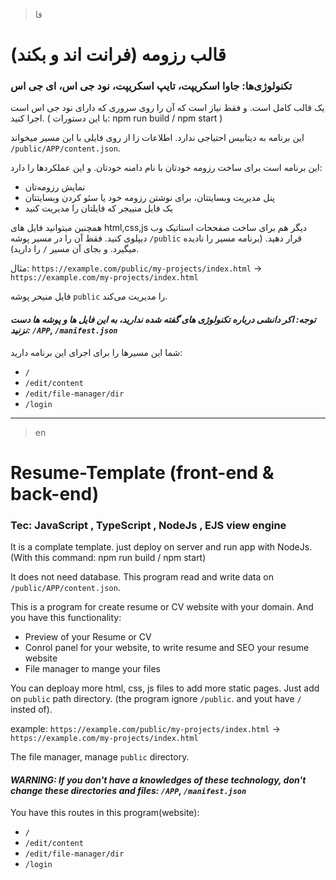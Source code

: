 > فا
# قالب رزومه (فرانت اند و بکند)
### تکنولوژی‌ها: جاوا اسکریپت، تایپ اسکریپت، نود جی اس، ای جی اس

یک قالب کامل است. و فقط نیاز است که آن را روی سروری که دارای نود جی اس است اجرا کنید. ( با این دستورات: npm run build / npm start )

این برنامه به دیتابیس احتیاجی ندارد. اطلاعات زا از روی فایلی با این مسیر میخواند `/public/APP/content.json`.

این برنامه‌ است برای ساخت رزومه خودتان با نام دامنه خودتان. و این عملکردها را دارد:
- نمایش رزومه‌تان
- پنل مدیریت وبسایتتان، برای نوشتن رزومه خود یا سئو کردن وبسایتتان
- یک فایل منییجر که فایلتان را مدیریت کنید

همچنین میتوانید فایل های html,css,js دیگر هم برای ساخت صفححات استاتیک وب دیپلوی کنید. فقط آن را در مسیر پوشه `/public` قرار دهید. (برنامه مسیر  را نادیده میگیرد. و بجای آن مسیر `/` را دارید).

مثال: `https://example.com/public/my-projects/index.html` -> `https://example.com/my-projects/index.html`

فایل منیحر پوشه `public` را مدیریت می‌کند.

#### *توجه: اکر دانشی درباره تکنولوژی های گفته شده ندارید، به این فایل ها و پوشه ها دست نزنید: `/APP`, `/manifest.json`*

شما این مسیرها را برای اجرای این برنامه دارید:
- `/`
- `/edit/content`
- `/edit/file-manager/dir`
- `/login`

----------
> en

# Resume-Template (front-end & back-end)

### Tec: JavaScript , TypeScript , NodeJs , EJS view engine

It is a complate template. just deploy on server and run app with NodeJs. (With this command: npm run build / npm start)

It does not need database. This program read and write data on `/public/APP/content.json`.

This is a program for create resume or CV website with your domain. And you have this functionality:
- Preview of your Resume or CV
- Conrol panel for your website, to write resume and SEO your resume website
- File manager to mange your files

You can deploay more html, css, js files to add more static pages. Just add on `public` path directory. (the program ignore `/public`. and yout have `/` insted of).

example: `https://example.com/public/my-projects/index.html` -> `https://example.com/my-projects/index.html`

The file manager, manage `public` directory.

#### *WARNING: If you don't have a knowledges of these technology, don't change these directories and files: `/APP`, `/manifest.json`*

You have this routes in this program(website):
- `/`
- `/edit/content`
- `/edit/file-manager/dir`
- `/login`